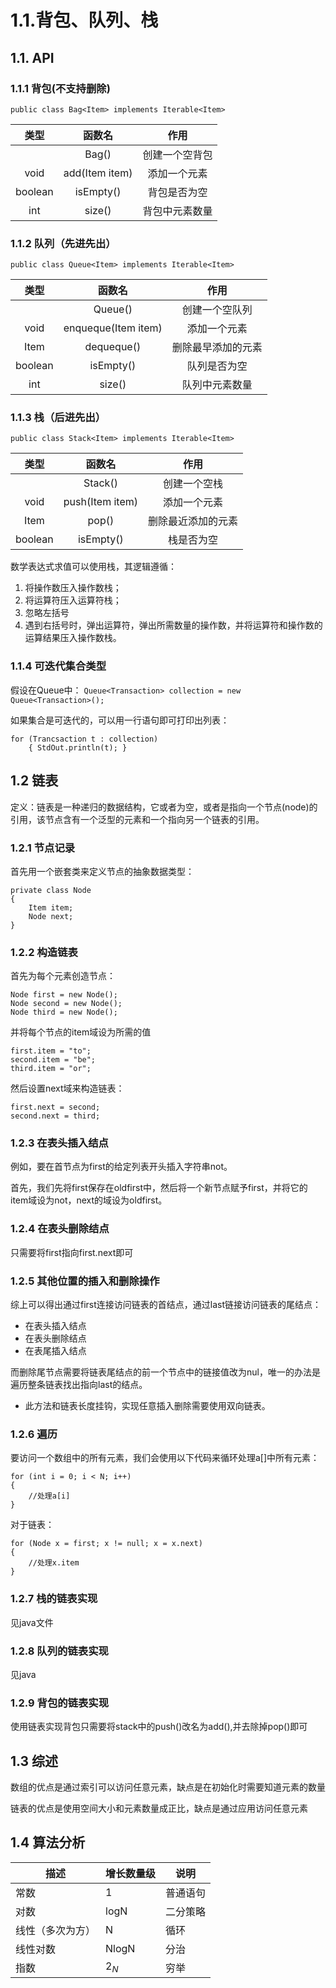 # 1.1.背包、队列、栈

## 1.1. API

### 1.1.1 背包(不支持删除)
`public class Bag<Item> implements Iterable<Item>`

|类型|函数名|作用|
|:-------:|:---------:|:-----------:|
||Bag()|创建一个空背包|
|void|add(Item item)|添加一个元素|
|boolean|isEmpty()|背包是否为空|
|int|size()|背包中元素数量|

### 1.1.2 队列（先进先出）
`public class Queue<Item> implements Iterable<Item>`

|类型|函数名|作用|
|:-------:|:---------:|:-----------:|
||Queue()|创建一个空队列|
|void|enqueque(Item item)|添加一个元素|
|Item|dequeque()|删除最早添加的元素|
|boolean|isEmpty()|队列是否为空|
|int|size()|队列中元素数量|

### 1.1.3 栈（后进先出）
`public class Stack<Item> implements Iterable<Item>`

|类型|函数名|作用|
|:-------:|:---------:|:-----------:|
||Stack()|创建一个空栈|
|void|push(Item item)|添加一个元素|
|Item|pop()|删除最近添加的元素|
|boolean|isEmpty()|栈是否为空|

数学表达式求值可以使用栈，其逻辑遵循：
1. 将操作数压入操作数栈；
2. 将运算符压入运算符栈；
3. 忽略左括号
4. 遇到右括号时，弹出运算符，弹出所需数量的操作数，并将运算符和操作数的运算结果压入操作数栈。


### 1.1.4 可迭代集合类型
假设在Queue中：
`Queue<Transaction> collection = new Queue<Transaction>();`

如果集合是可迭代的，可以用一行语句即可打印出列表：
```
for (Trancsaction t : collection)
    { StdOut.println(t); }
```

## 1.2 链表

定义：链表是一种递归的数据结构，它或者为空，或者是指向一个节点(node)的引用，该节点含有一个泛型的元素和一个指向另一个链表的引用。

### 1.2.1 节点记录

首先用一个嵌套类来定义节点的抽象数据类型：
```
private class Node
{
    Item item;
    Node next;    
}
```

### 1.2.2 构造链表

首先为每个元素创造节点：
```
Node first = new Node();
Node second = new Node();
Node third = new Node();
```

并将每个节点的item域设为所需的值
```
first.item = "to";
second.item = "be";
third.item = "or";
```

然后设置next域来构造链表：
```
first.next = second;
second.next = third;
```

### 1.2.3 在表头插入结点

例如，要在首节点为first的给定列表开头插入字符串not。

首先，我们先将first保存在oldfirst中，然后将一个新节点赋予first，并将它的item域设为not，next的域设为oldfirst。

### 1.2.4 在表头删除结点

只需要将first指向first.next即可

### 1.2.5 其他位置的插入和删除操作

综上可以得出通过first连接访问链表的首结点，通过last链接访问链表的尾结点：
* 在表头插入结点
* 在表头删除结点
* 在表尾插入结点

而删除尾节点需要将链表尾结点的前一个节点中的链接值改为nul，唯一的办法是遍历整条链表找出指向last的结点。

* 此方法和链表长度挂钩，实现任意插入删除需要使用双向链表。

### 1.2.6 遍历

要访问一个数组中的所有元素，我们会使用以下代码来循环处理a[]中所有元素：
```
for (int i = 0; i < N; i++)
{
    //处理a[i]
}
```

对于链表：
```
for (Node x = first; x != null; x = x.next)
{
    //处理x.item
}
```

### 1.2.7 栈的链表实现

见java文件

### 1.2.8 队列的链表实现

见java

### 1.2.9 背包的链表实现

使用链表实现背包只需要将stack中的push()改名为add(),并去除掉pop()即可

## 1.3 综述

数组的优点是通过索引可以访问任意元素，缺点是在初始化时需要知道元素的数量

链表的优点是使用空间大小和元素数量成正比，缺点是通过应用访问任意元素

## 1.4 算法分析

|描述|增长数量级|说明|
|---|----|-----|
|常数|1|普通语句|
|对数|logN|二分策略|
|线性（多次为方）|N|循环|
|线性对数|NlogN|分治|
|指数|$2_N$|穷举|